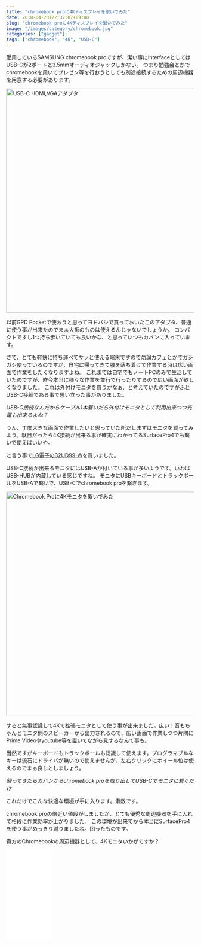 ```yaml
---
title: "chromebook proに4Kディスプレイを繋いでみた"
date: 2018-04-23T22:37:07+09:00
slug: "chromebook proに4Kディスプレイを繋いでみた"
image: "/images/category/chromebook.jpg"
categories: ["gadget"]
tags: ["chromebook", "4K", "USB-C"]
---
```


愛用しているSAMSUNG chromebook proですが、潔い事にInterfaceとしてはUSB-Cが2ポートと3.5mmオーディオジャックしかない。
つまり勉強会とかでchromebookを用いてプレゼン等を行おうとしても別途接続するための周辺機器を用意する必要があります。

<a data-flickr-embed="true"  href="https://www.flickr.com/photos/keruru/40554170941/in/datetaken/" title="USB-C HDMI,VGAアダプタ"><img src="https://farm5.staticflickr.com/4754/40554170941_5881c5c050_c.jpg" width="800" height="600" alt="USB-C HDMI,VGAアダプタ"></a><script async src="//embedr.flickr.com/assets/client-code.js" charset="utf-8"></script>

以前GPD Pocketで使おうと思ってヨドバシで買っておいたこのアダプタ、普通に使う事が出来たのでまぁ大抵のものは使えるんじゃないでしょうか。
コンパクトですし1つ持ち歩いていても良いかな、と思っていつもカバンに入っています。

さて、とても軽快に持ち運べてサッと使える端末ですので勿論カフェとかでガシガシ使っているのですが、自宅に帰ってきて腰を落ち着けて作業する時は広い画面で作業をしたくなりますよね。
これまでは自宅でもノートPCのみで生活していたのですが、昨今本当に様々な作業を並行で行ったりするので広い画面が欲しくなりました。
これは外付けモニタを買うかなぁ、と考えていたのですがふとUSB-C接続である事で思い立った事がありました。

*USB-C接続なんだからケーブル1本繋いだら外付けモニタとして利用出来つつ充電も出来るよね？*

うん、丁度大きな画面で作業したいと思っていた所だしまずはモニタを買ってみよう。駄目だったら4K接続が出来る事が確実にわかってるSurfacePro4でも繋いで使えばいいや。

と言う事で[LG電子の32UD99-W](https://amzn.to/2vDwvgz)を買いました。

USB-C接続が出来るモニタにはUSB-Aが付いている事が多いようです。いわばUSB-HUBが内蔵している感じですね。
モニタにUSBキーボードとトラックボールをUSB-Aで繋いで、USB-Cでchromebook proを繋ぎます。

<a data-flickr-embed="true"  href="https://www.flickr.com/photos/keruru/40424876925/in/datetaken-public/" title="Chromebook Proに4Kモニタを繋いでみた"><img src="https://farm1.staticflickr.com/807/40424876925_043af2c19c_c.jpg" width="800" height="600" alt="Chromebook Proに4Kモニタを繋いでみた"></a><script async src="//embedr.flickr.com/assets/client-code.js" charset="utf-8"></script>

すると無事認識して4Kで拡張モニタとして使う事が出来ました。広い！音もちゃんとモニタ側のスピーカーから出力されるので、広い画面で作業しつつ片隅にPrime Videoやyoutube等を置いてながら見するなんて事も。

当然ですがキーボードもトラックボールも認識して使えます。プログラマブルなキーは流石にドライバが無いので使えませんが、左右クリックにホイール位は使えるのでまぁ良しとしましょう。

*帰ってきたらカバンからchromebook proを取り出してUSB-Cでモニタに繋ぐだけ*

これだけでこんな快適な環境が手に入ります。素敵です。

chromebook proの倍近い値段がしましたが、とても優秀な周辺機器を手に入れて格段に作業効率が上がりました。
この環境が出来てから本当にSurfacePro4を使う事がめっきり減りましたね。困ったものです。

貴方のChromebookの周辺機器として、4Kモニタいかがですか？

<iframe style="width:120px;height:240px;" marginwidth="0" marginheight="0" scrolling="no" frameborder="0" src="//rcm-fe.amazon-adsystem.com/e/cm?lt1=_blank&bc1=000000&IS2=1&bg1=FFFFFF&fc1=000000&lc1=0000FF&t=kerurudigit-22&o=9&p=8&l=as4&m=amazon&f=ifr&ref=as_ss_li_til&asins=B073S5HDGY&linkId=d7728b0363a1baea7152c439dbcffde8"></iframe>

